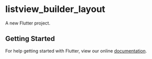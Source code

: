 # listview_builder_layout

A new Flutter project.

## Getting Started

For help getting started with Flutter, view our online
[documentation](https://flutter.io/).
